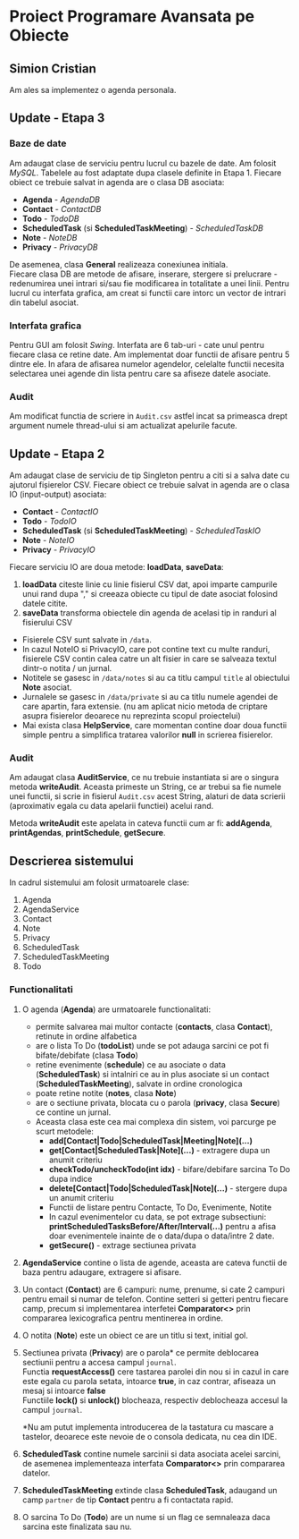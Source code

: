 # Proiect Programare Avansata pe Obiecte
## Simion Cristian
Am ales sa implementez o agenda personala.

## Update - Etapa 3
### Baze de date
Am adaugat clase de serviciu pentru lucrul cu bazele de date. Am folosit *MySQL*. Tabelele au fost adaptate dupa clasele definite in Etapa 1. Fiecare obiect ce trebuie salvat in agenda are o clasa DB asociata:
* **Agenda** - *AgendaDB*
* **Contact** - *ContactDB*
* **Todo** - *TodoDB*
* **ScheduledTask** (si **ScheduledTaskMeeting**) - *ScheduledTaskDB*
* **Note** - *NoteDB*
* **Privacy** - *PrivacyDB*

De asemenea, clasa **General** realizeaza conexiunea initiala.  
Fiecare clasa DB are metode de afisare, inserare, stergere si prelucrare - redenumirea unei intrari si/sau fie modificarea in totalitate a unei linii. Pentru lucrul cu interfata grafica, am creat si functii care intorc un vector de intrari din tabelul asociat.

### Interfata grafica
Pentru GUI am folosit *Swing*. Interfata are 6 tab-uri - cate unul pentru fiecare clasa ce retine date. Am implementat doar functii de afisare pentru 5 dintre ele. In afara de afisarea numelor agendelor, celelalte functii necesita selectarea unei agende din lista pentru care sa afiseze datele asociate.

### Audit
Am modificat functia de scriere in `Audit.csv` astfel incat sa primeasca drept argument numele thread-ului si am actualizat apelurile facute.

## Update - Etapa 2
Am adaugat clase de serviciu de tip Singleton pentru a citi si a salva date cu ajutorul fișierelor CSV. Fiecare obiect ce trebuie salvat in agenda are o clasa IO (input-output) asociata:
* **Contact** - *ContactIO*
* **Todo** - *TodoIO*
* **ScheduledTask** (si **ScheduledTaskMeeting**) - *ScheduledTaskIO*
* **Note** - *NoteIO*
* **Privacy** - *PrivacyIO*

Fiecare serviciu IO are doua metode: **loadData**, **saveData**:
1. **loadData** citeste linie cu linie fisierul CSV dat, apoi imparte campurile unui rand dupa "," si creeaza obiecte cu tipul de date asociat folosind datele citite.
2. **saveData** transforma obiectele din agenda de acelasi tip in randuri al fisierului CSV

* Fisierele CSV sunt salvate in `/data`.  
* In cazul NoteIO si PrivacyIO, care pot contine text cu multe randuri, fisierele CSV contin calea catre un alt fisier in care se salveaza textul dintr-o notita / un jurnal.  
* Notitele se gasesc in `/data/notes` si au ca titlu campul `title` al obiectului **Note** asociat.  
* Jurnalele se gasesc in `/data/private` si au ca titlu numele agendei de care apartin, fara extensie. (nu am aplicat nicio metoda de criptare asupra fisierelor deoarece nu reprezinta scopul proiectelui)
* Mai exista clasa **HelpService**, care momentan contine doar doua functii simple pentru a simplifica tratarea valorilor **null** in scrierea fisierelor.

### Audit
Am adaugat clasa **AuditService**, ce nu trebuie instantiata si are o singura metoda **writeAudit**. Aceasta primeste un String, ce ar trebui sa fie numele unei functii, si scrie in fisierul `Audit.csv` acest String, alaturi de data scrierii (aproximativ egala cu data apelarii functiei) acelui rand. 

Metoda **writeAudit** este apelata in cateva functii cum ar fi: **addAgenda**, **printAgendas**, **printSchedule**, **getSecure**. 

## Descrierea sistemului
In cadrul sistemului am folosit urmatoarele clase:
1. Agenda
2. AgendaService
3. Contact
4. Note
5. Privacy
6. ScheduledTask
7. ScheduledTaskMeeting
8. Todo

### Functionalitati
1. O agenda (**Agenda**) are urmatoarele functionalitati:
    * permite salvarea mai multor contacte (**contacts**, clasa **Contact**), retinute in ordine alfabetica
    * are o lista To Do (**todoList**) unde se pot adauga sarcini ce pot fi bifate/debifate (clasa **Todo**)
    * retine evenimente (**schedule**) ce au asociate o data (**ScheduledTask**) si intalniri ce au in plus asociate si un contact (**ScheduledTaskMeeting**), salvate in ordine cronologica
    * poate retine notite (**notes**, clasa **Note**)
    * are o sectiune privata, blocata cu o parola (**privacy**, clasa **Secure**) ce contine un jurnal.
    * Aceasta clasa este cea mai complexa din sistem, voi parcurge pe scurt metodele:
        * **add\[Contact|Todo|ScheduledTask|Meeting|Note\]\(...\)**
        * **get\[Contact|ScheduledTask|Note\]\(...)** - extragere dupa un anumit criteriu
        * **checkTodo/uncheckTodo(int idx)** - bifare/debifare sarcina To Do dupa indice
        * **delete\[Contact|Todo|ScheduledTask|Note\]\(...\)** - stergere dupa un anumit criteriu
        * Functii de listare pentru Contacte, To Do, Evenimente, Notite
        * In cazul evenimentelor cu data, se pot extrage subsectiuni: **printScheduledTasksBefore/After/Interval(...)** pentru a afisa doar evenimentele inainte de o data/dupa o data/intre 2 date.
        * **getSecure()** - extrage sectiunea privata

2. **AgendaService** contine o lista de agende, aceasta are cateva functii de baza pentru adaugare, extragere si afisare.
3. Un contact (**Contact**) are 6 campuri: nume, prenume, si cate 2 campuri pentru email si numar de telefon. Contine setteri si getteri pentru fiecare camp, precum si implementarea interfetei **Comparator<>** prin compararea lexicografica pentru mentinerea in ordine.
4. O notita (**Note**) este un obiect ce are un titlu si text, initial gol.
5. Sectiunea privata (**Privacy**) are o parola* ce permite deblocarea sectiunii pentru a accesa campul `journal`.<br>
Functia **requestAccess()** cere tastarea parolei din nou si in cazul in care este egala cu parola setata, intoarce **true**, in caz contrar, afiseaza un mesaj si intoarce **false**<br> 
Functiile **lock()** si **unlock()** blocheaza, respectiv deblocheaza accesul la campul `journal`.

    *Nu am putut implementa introducerea de la tastatura cu mascare a tastelor, deoarece este nevoie de o consola dedicata, nu cea din IDE.
6. **ScheduledTask** contine numele sarcinii si data asociata acelei sarcini, de asemenea implementeaza interfata **Comparator<>** prin compararea datelor.
7. **ScheduledTaskMeeting** extinde clasa **ScheduledTask**, adaugand un camp `partner` de tip **Contact** pentru a fi contactata rapid.
8. O sarcina To Do (**Todo**) are un nume si un flag ce semnaleaza daca sarcina este finalizata sau nu.
